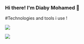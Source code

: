 ### Hi there! I'm Diaby Mohamed 👋

#Technologies and tools i use !

![](https://img.shields.io/badge/HTML-239120?style=for-the-badge&logo=html5&logoColor=white)


![](https://komarev.com/ghpvc/?username=MohaDby)
<!--
**MohaDby/MohaDby** is a ✨ _special_ ✨ repository because its `README.md` (this file) appears on your GitHub profile.

Here are some ideas to get you started:

- 🔭 I’m currently working on ...
- 🌱 I’m currently learning ...
- 👯 I’m looking to collaborate on ...
- 🤔 I’m looking for help with ...
- 💬 Ask me about ...
- 📫 How to reach me: ...
- 😄 Pronouns: ...
- ⚡ Fun fact: ...
-->
